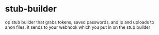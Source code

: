 # stub-builder
op stub builder that grabs tokens, saved passwords, and ip and uploads to anon files.
it sends to your webhook which you put in on the stub builder
